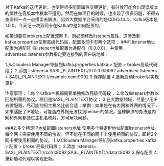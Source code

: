   对于Kafka的迭代更新，也使得很多配置属性交替更新，有时候可能会出现低版本的属性在高版本中根本不适用。然而在做项目的时候，也出现了很多问题，不得去查资料一点一点摸索去解决。另外大数据平台采用的是CDH5.14.4，Kafka版本是1.0.0。今天记一次双网卡在Kafka中是如何配置的。

  如果想要在brokers上配置双网卡，则必须修改listeners属性，这涉及到kafka.properties使用高级代码端，配置多网卡有两个选项：
  ###1.listener地址配置为通配符
   将listener地址配置为通配符（0.0.0.0），并使用advertised.listeners参数指定要连接到的客户端地址：

  1.从Cloudera Manager导航到kafka.properties kafka > 配置 > broker高级代码段；
  2.添加
      listeners= SASL_PLAINTEXT://0.0.0.0:9092
      advertised.listeners = SASL_PLAINTEXT://example.com:9092
  3.保存配置
  4.重新启动broker以实现更新；

注意事项：
     1.每个Kafka主机都需要单独修改高级代码段；
     2.修改listeners参数以匹配所需的协议。项目是SASL_PLAINTEXT协议；
     3.在大数据领域，尽量少用IP去做配置，尽可能的用主机名比较合适；举例：如果是在有内网和外网的情况下，如果适配了IP地址，可能造成外网无法找到beoker的情况。这种解决的办法是内网和外网都通过主机名映射，方可解决问题。


###2.多个特定IP地址配置listeners地址
  使用多个特定IP地址配置listeners地址。每个网卡需要使用不同的协议，但不能在不同的网卡上使用相同的协议。即跨2个网卡要使用相同的协议。
  1.从Cloudera Manager导航到kafka.properties kafka > 配置 > broker高级代码段；
  2.添加
    listeners= SASL_PLAINTEXT://cdh1:9092,SASL_PLAINTEXT://data1:9092
  3.保存配置
  4.重新启动代理以实现更新。
      





